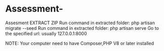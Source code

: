 # Assessment-
Assesment 
EXTRACT ZIP
Run command in extracted folder: php artisan migrate --seed
Run command in extracted folder: php artisan serve
Go to the specified url: usually 127.0.0.1:8000
   
NOTE: Your computer need to have Composer,PHP V8 or later installed

